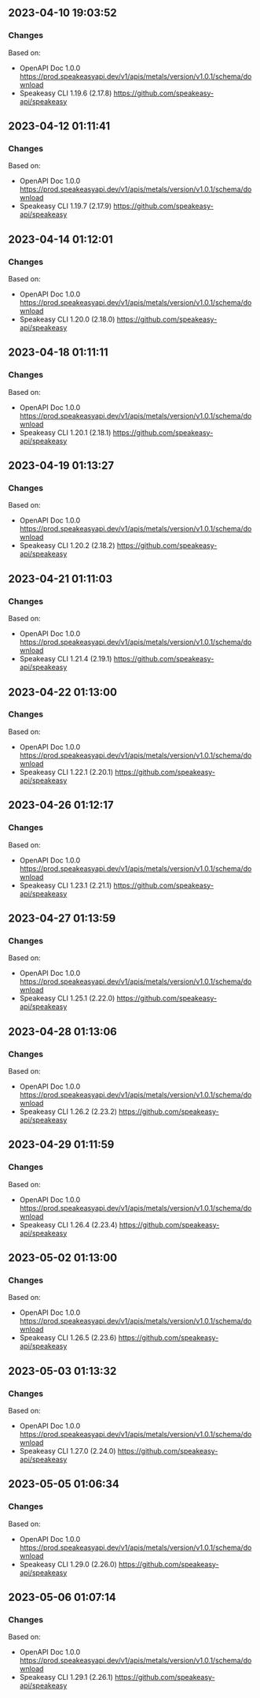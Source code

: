 

## 2023-04-10 19:03:52
### Changes
Based on:
- OpenAPI Doc 1.0.0 https://prod.speakeasyapi.dev/v1/apis/metals/version/v1.0.1/schema/download
- Speakeasy CLI 1.19.6 (2.17.8) https://github.com/speakeasy-api/speakeasy

## 2023-04-12 01:11:41
### Changes
Based on:
- OpenAPI Doc 1.0.0 https://prod.speakeasyapi.dev/v1/apis/metals/version/v1.0.1/schema/download
- Speakeasy CLI 1.19.7 (2.17.9) https://github.com/speakeasy-api/speakeasy

## 2023-04-14 01:12:01
### Changes
Based on:
- OpenAPI Doc 1.0.0 https://prod.speakeasyapi.dev/v1/apis/metals/version/v1.0.1/schema/download
- Speakeasy CLI 1.20.0 (2.18.0) https://github.com/speakeasy-api/speakeasy

## 2023-04-18 01:11:11
### Changes
Based on:
- OpenAPI Doc 1.0.0 https://prod.speakeasyapi.dev/v1/apis/metals/version/v1.0.1/schema/download
- Speakeasy CLI 1.20.1 (2.18.1) https://github.com/speakeasy-api/speakeasy

## 2023-04-19 01:13:27
### Changes
Based on:
- OpenAPI Doc 1.0.0 https://prod.speakeasyapi.dev/v1/apis/metals/version/v1.0.1/schema/download
- Speakeasy CLI 1.20.2 (2.18.2) https://github.com/speakeasy-api/speakeasy

## 2023-04-21 01:11:03
### Changes
Based on:
- OpenAPI Doc 1.0.0 https://prod.speakeasyapi.dev/v1/apis/metals/version/v1.0.1/schema/download
- Speakeasy CLI 1.21.4 (2.19.1) https://github.com/speakeasy-api/speakeasy

## 2023-04-22 01:13:00
### Changes
Based on:
- OpenAPI Doc 1.0.0 https://prod.speakeasyapi.dev/v1/apis/metals/version/v1.0.1/schema/download
- Speakeasy CLI 1.22.1 (2.20.1) https://github.com/speakeasy-api/speakeasy

## 2023-04-26 01:12:17
### Changes
Based on:
- OpenAPI Doc 1.0.0 https://prod.speakeasyapi.dev/v1/apis/metals/version/v1.0.1/schema/download
- Speakeasy CLI 1.23.1 (2.21.1) https://github.com/speakeasy-api/speakeasy

## 2023-04-27 01:13:59
### Changes
Based on:
- OpenAPI Doc 1.0.0 https://prod.speakeasyapi.dev/v1/apis/metals/version/v1.0.1/schema/download
- Speakeasy CLI 1.25.1 (2.22.0) https://github.com/speakeasy-api/speakeasy

## 2023-04-28 01:13:06
### Changes
Based on:
- OpenAPI Doc 1.0.0 https://prod.speakeasyapi.dev/v1/apis/metals/version/v1.0.1/schema/download
- Speakeasy CLI 1.26.2 (2.23.2) https://github.com/speakeasy-api/speakeasy

## 2023-04-29 01:11:59
### Changes
Based on:
- OpenAPI Doc 1.0.0 https://prod.speakeasyapi.dev/v1/apis/metals/version/v1.0.1/schema/download
- Speakeasy CLI 1.26.4 (2.23.4) https://github.com/speakeasy-api/speakeasy

## 2023-05-02 01:13:00
### Changes
Based on:
- OpenAPI Doc 1.0.0 https://prod.speakeasyapi.dev/v1/apis/metals/version/v1.0.1/schema/download
- Speakeasy CLI 1.26.5 (2.23.6) https://github.com/speakeasy-api/speakeasy

## 2023-05-03 01:13:32
### Changes
Based on:
- OpenAPI Doc 1.0.0 https://prod.speakeasyapi.dev/v1/apis/metals/version/v1.0.1/schema/download
- Speakeasy CLI 1.27.0 (2.24.0) https://github.com/speakeasy-api/speakeasy

## 2023-05-05 01:06:34
### Changes
Based on:
- OpenAPI Doc 1.0.0 https://prod.speakeasyapi.dev/v1/apis/metals/version/v1.0.1/schema/download
- Speakeasy CLI 1.29.0 (2.26.0) https://github.com/speakeasy-api/speakeasy

## 2023-05-06 01:07:14
### Changes
Based on:
- OpenAPI Doc 1.0.0 https://prod.speakeasyapi.dev/v1/apis/metals/version/v1.0.1/schema/download
- Speakeasy CLI 1.29.1 (2.26.1) https://github.com/speakeasy-api/speakeasy